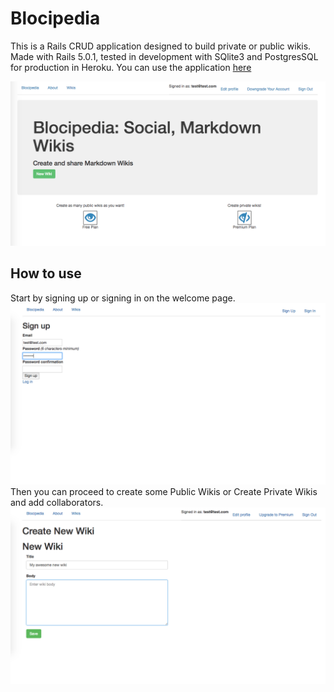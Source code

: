 # Blocipedia

This is a Rails CRUD application designed to build private or public wikis. Made with Rails 5.0.1, tested in development with SQlite3 and PostgresSQL for production in Heroku. You can use the application [here](https://boiling-depths-86160.herokuapp.com/)

![Blocipedia Screenshot](https://github.com/alpeterson24/blocipedia/blob/master/app/assets/images/blocipedia_ss.png "Blocipedia")

## How to use

Start by signing up or signing in on the welcome page.
![Sign in screenshot](https://github.com/alpeterson24/blocipedia/blob/master/app/assets/images/Sign_in.png "Sign in")
Then you can proceed to create some Public Wikis or Create Private Wikis and add collaborators.
![New Wiki Screenshot](https://github.com/alpeterson24/blocipedia/blob/master/app/assets/images/new_wiki.png "New Wiki")
